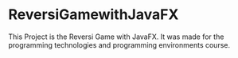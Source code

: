 # ReversiGamewithJavaFX
This Project is the Reversi Game with JavaFX. It was made for the programming technologies and programming environments course.
